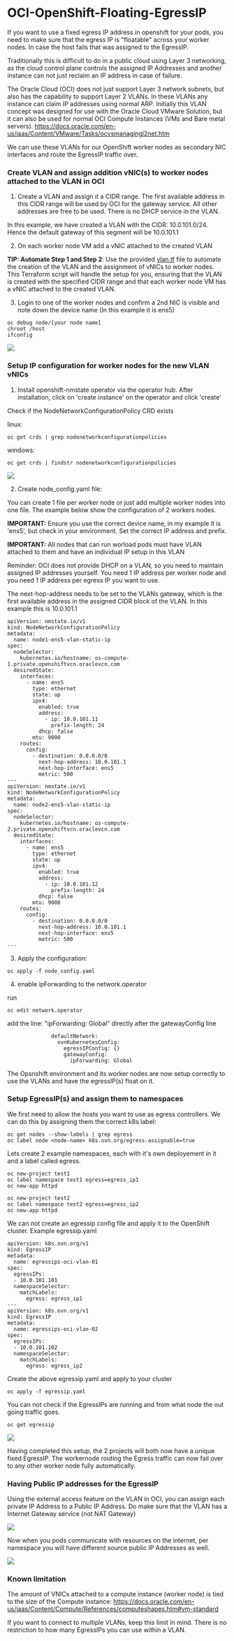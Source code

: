 # OCI-OpenShift-Floating-EgressIP

If you want to use a fixed egress IP address in openshift for your pods, you need to make sure that the egress IP is "floatable" across your worker nodes. 
In case the host fails that was assigned to the EgressIP. 

Traditionally this is difficult to do in a public cloud using Layer 3 networking, as the cloud control plane controls
the assigned IP Addresses and another instance can not just reclaim an IP address in case of failure. 

The Oracle Cloud (OCI) does not just support Layer 3 network subnets, but also has the capability to support Layer 2 VLANs.
In these VLANs any instance can claim IP addresses using normal ARP. Initially this VLAN concept was designed for use with 
the Oracle Cloud VMware Solution, but it can also be used for normal OCI Compute Instances (VMs and Bare metal servers).
https://docs.oracle.com/en-us/iaas/Content/VMware/Tasks/ocvsmanagingl2net.htm

We can use these VLANs for our OpenShift worker nodes as secondary NIC interfaces and route the EgressIP traffic over.


### Create VLAN and assign addition vNIC(s) to worker nodes attached to the VLAN in OCI

1. Create a VLAN and assign it a CIDR range. The first available address in this CIDR range will be used by OCI for the gateway service.
All other addresses are free to be used. There is no DHCP service in the VLAN.

In this example, we have created a VLAN with the CIDR: 10.0.101.0/24. Hence the default gateway of this segment will be 10.0.101.1

2. On each worker node VM add a vNIC attached to the created VLAN

**TIP: Automate Step 1 and Step 2**: Use the provided [vlan.tf](tf_Create_and_Add_VLAN/vlan.tf) file to automate the creation of the VLAN and the assignment of vNICs to worker nodes. This Terraform script will handle the setup for you, ensuring that the VLAN is created with the specified CIDR range and that each worker node VM has a vNIC attached to the created VLAN.


3. Login to one of the worker nodes and confirm a 2nd NIC is visible and note down the device name (In this example it is ens5)

```
oc debug node/[your node name]
chroot /host
ifconfig
```


<img src="images/vnicsetup.jpg">


### Setup IP configuration for worker nodes for the new VLAN vNICs

1. Install openshift-nmstate operator via the operator hub. After installation, click on 'create instance' on the operator and click 'create'

Check if the NodeNetworkConfigurationPolicy CRD exists

linux: 

```oc get crds | grep nodenetworkconfigurationpolicies```

windows: 

```oc get crds | findstr nodenetworkconfigurationpolicies```

<img src="images/netconfigpolicy.jpg">

2. Create node_config.yaml file:

You can create 1 file per worker node or just add multiple worker nodes into one file. The example below show the configuration of 2 workers nodes.

**IMPORTANT:** Ensure you use the correct device name, in my example it is 'ens5', but check in your environment. Set the correct IP address and prefix. 

**IMPORTANT:** All nodes that can run worload pods must have VLAN attached to them and have an individual IP setup in this VLAN

Reminder: OCI does not provide DHCP on a VLAN, so you need to maintain assigned IP addresses yourself. You need 1 IP address per worker node and you need 1 IP address per egress IP you want to use.

The next-hop-address needs to be set to the VLANs gateway, which is the first available address in the assigned CIDR block of the VLAN. In this example this is 10.0.101.1

```
apiVersion: nmstate.io/v1
kind: NodeNetworkConfigurationPolicy
metadata:
  name: node1-ens5-vlan-static-ip
spec:
  nodeSelector:
    kubernetes.io/hostname: os-compute-1.private.openshiftvcn.oraclevcn.com
  desiredState:
    interfaces:
      - name: ens5
        type: ethernet
        state: up
        ipv4:
          enabled: true
          address:
            - ip: 10.0.101.11
              prefix-length: 24
          dhcp: false
        mtu: 9000
    routes:
      config:
        - destination: 0.0.0.0/0
          next-hop-address: 10.0.101.1
          next-hop-interface: ens5
          metric: 500
---
apiVersion: nmstate.io/v1
kind: NodeNetworkConfigurationPolicy
metadata:
  name: node2-ens5-vlan-static-ip
spec:
  nodeSelector:
    kubernetes.io/hostname: os-compute-2.private.openshiftvcn.oraclevcn.com
  desiredState:
    interfaces:
      - name: ens5
        type: ethernet
        state: up
        ipv4:
          enabled: true
          address:
            - ip: 10.0.101.12
              prefix-length: 24
          dhcp: false
        mtu: 9000
    routes:
      config:
        - destination: 0.0.0.0/0
          next-hop-address: 10.0.101.1
          next-hop-interface: ens5
          metric: 500
---

```

3. Apply the configuration:
```
oc apply -f node_config.yaml
```

4. enable ipForwarding to the network.operator

run
```
oc edit network.operator
```

add the line: "ipForwarding: Global"  directly after the gatewayConfig line

```
			  defaultNetwork:
			    ovnKubernetesConfig:
			      egressIPConfig: {}
			      gatewayConfig:
			        ipForwarding: Global
```

The Opsnshift environment and its worker nodes are now setup correctly to use the VLANs and have the egressIP(s) float on it.

### Setup EgressIP(s) and assign them to namespaces

We first need to allow the hosts you want to use as egress controllers. We can do this by assigning them
the correct k8s label:

```
oc get nodes --show-labels | grep egress
oc label node <node-name> k8s.ovn.org/egress-assignable=true
```

Lets create 2 example namespaces, each with it's own deployement in it and a label called egress.

```
oc new-project test1
oc label namespace test1 egress=egress_ip1
oc new-app httpd

oc new-project test2
oc label namespace test2 egress=egress_ip2
oc new-app httpd
```

We can not create an egressip config file and apply it to the OpenShift cluster.
Example egressip.yaml

```
apiVersion: k8s.ovn.org/v1
kind: EgressIP
metadata:
  name: egressips-oci-vlan-01
spec:
  egressIPs:
  - 10.0.101.101
  namespaceSelector:
    matchLabels:
      egress: egress_ip1
---
apiVersion: k8s.ovn.org/v1
kind: EgressIP
metadata:
  name: egressips-oci-vlan-02
spec:
  egressIPs:
  - 10.0.101.102
  namespaceSelector:
    matchLabels:
      egress: egress_ip2
```

Create the above egressip.yaml and apply to your cluster
```
oc apply -f egressip.yaml
```

You can not check if the EgressIPs are running and from what node the out going traffic goes.
```
oc get egressip
```

<img src="./images/egressips.jpg">

Having completed this setup, the 2 projects will both now have a unique fixed EgressIP. The workernode routing the Egress traffic can now fail over to any other worker node fully automatically.

### Having Public IP addresses for the EgressIP

Using the external access feature on the VLAN in OCI, you can assign each private IP Address to a Public IP Address. Do make sure that the VLAN has a Internet Gateway service (not NAT Gateway)

<img src='images/publicip.jpg'>

Now when you pods communicate with resources on the internet, per namespace you will have different source public IP Addresses as well.

<img src='images/result.jpg'>

### Known limitation

The amount of VNICs attached to a compute instance (worker node) is tied to the size of the Compute instance: https://docs.oracle.com/en-us/iaas/Content/Compute/References/computeshapes.htm#vm-standard

If you want to connect to multiple VLANs, keep this limit in mind. There is no restriction to how many EgressIPs you can use within a VLAN. 






